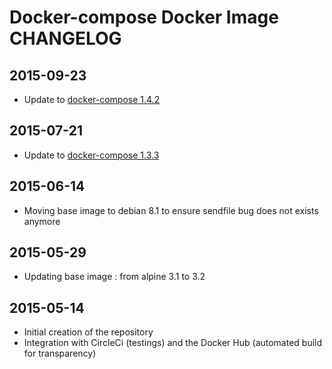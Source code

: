# Docker-compose Docker Image CHANGELOG

## 2015-09-23
* Update to [docker-compose 1.4.2](https://github.com/docker/compose/releases/tag/1.4.2)

## 2015-07-21
* Update to [docker-compose 1.3.3](https://github.com/docker/compose/releases/tag/1.3.3) 

## 2015-06-14
* Moving base image to debian 8.1 to ensure sendfile bug does not exists anymore

## 2015-05-29
* Updating base image : from alpine 3.1 to 3.2

## 2015-05-14
* Initial creation of the repository
* Integration with CircleCi (testings) and the Docker Hub (automated build for transparency)
